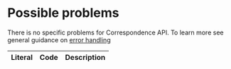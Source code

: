    
Possible problems
=================

There is no specific problems for Correspondence API. To learn more see general guidance on [error handling]()

Literal 				               | Code 	| Description
---------------------------------|--------|-----------------------------------------
